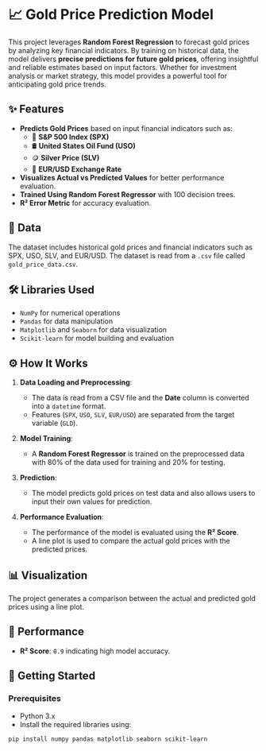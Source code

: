 # 📈 Gold Price Prediction Model

This project leverages **Random Forest Regression** to forecast gold prices by analyzing key financial indicators. By training on historical data, the model delivers **precise predictions for future gold prices**, offering insightful and reliable estimates based on input factors. Whether for investment analysis or market strategy, this model provides a powerful tool for anticipating gold price trends.

## ✨ Features
- **Predicts Gold Prices** based on input financial indicators such as:
  - 🏦 **S&P 500 Index (SPX)**
  - 🛢 **United States Oil Fund (USO)**
  - 🪙 **Silver Price (SLV)**
  - 💱 **EUR/USD Exchange Rate**
- **Visualizes Actual vs Predicted Values** for better performance evaluation.
- **Trained Using Random Forest Regressor** with 100 decision trees.
- **R² Error Metric** for accuracy evaluation.

## 📂 Data
The dataset includes historical gold prices and financial indicators such as SPX, USO, SLV, and EUR/USD. The dataset is read from a `.csv` file called `gold_price_data.csv`.

## 🛠️ Libraries Used
- `NumPy` for numerical operations
- `Pandas` for data manipulation
- `Matplotlib` and `Seaborn` for data visualization
- `Scikit-learn` for model building and evaluation

## ⚙️ How It Works

1. **Data Loading and Preprocessing**:
    - The data is read from a CSV file and the **Date** column is converted into a `datetime` format.
    - Features (`SPX`, `USO`, `SLV`, `EUR/USD`) are separated from the target variable (`GLD`).

2. **Model Training**:
    - A **Random Forest Regressor** is trained on the preprocessed data with 80% of the data used for training and 20% for testing.

3. **Prediction**:
    - The model predicts gold prices on test data and also allows users to input their own values for prediction.

4. **Performance Evaluation**:
    - The performance of the model is evaluated using the **R² Score**.
    - A line plot is used to compare the actual gold prices with the predicted prices.

## 📊 Visualization

The project generates a comparison between the actual and predicted gold prices using a line plot. 

## 🔢 Performance
- **R² Score**: `0.9` indicating high model accuracy.

## 🚀 Getting Started

### Prerequisites
- Python 3.x
- Install the required libraries using:

```bash
pip install numpy pandas matplotlib seaborn scikit-learn
